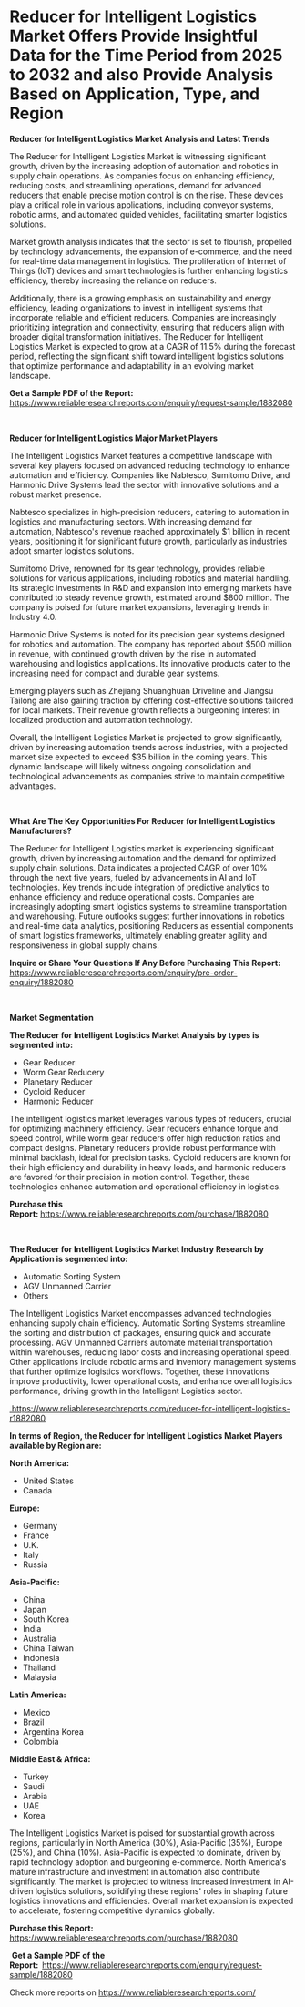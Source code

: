 <p><h1>Reducer for Intelligent Logistics Market Offers Provide Insightful Data for the Time Period from 2025 to 2032 and also Provide Analysis Based on Application, Type, and Region</h1></p><p><strong>Reducer for Intelligent Logistics Market Analysis and Latest Trends</strong></p>
<p><p>The Reducer for Intelligent Logistics Market is witnessing significant growth, driven by the increasing adoption of automation and robotics in supply chain operations. As companies focus on enhancing efficiency, reducing costs, and streamlining operations, demand for advanced reducers that enable precise motion control is on the rise. These devices play a critical role in various applications, including conveyor systems, robotic arms, and automated guided vehicles, facilitating smarter logistics solutions.</p><p>Market growth analysis indicates that the sector is set to flourish, propelled by technology advancements, the expansion of e-commerce, and the need for real-time data management in logistics. The proliferation of Internet of Things (IoT) devices and smart technologies is further enhancing logistics efficiency, thereby increasing the reliance on reducers.</p><p>Additionally, there is a growing emphasis on sustainability and energy efficiency, leading organizations to invest in intelligent systems that incorporate reliable and efficient reducers. Companies are increasingly prioritizing integration and connectivity, ensuring that reducers align with broader digital transformation initiatives. The Reducer for Intelligent Logistics Market is expected to grow at a CAGR of 11.5% during the forecast period, reflecting the significant shift toward intelligent logistics solutions that optimize performance and adaptability in an evolving market landscape.</p></p>
<p><strong>Get a Sample PDF of the Report:&nbsp;</strong> <a href="https://www.reliableresearchreports.com/enquiry/request-sample/1882080?utm_campaign=2298&utm_medium=2&utm_source=Github&utm_content=ia&utm_term=01032025&utm_id=reducer-for-intelligent-logistics">https://www.reliableresearchreports.com/enquiry/request-sample/1882080</a></p>
<p>&nbsp;</p>
<p><strong>Reducer for Intelligent Logistics Major Market Players</strong></p>
<p><p>The Intelligent Logistics Market features a competitive landscape with several key players focused on advanced reducing technology to enhance automation and efficiency. Companies like Nabtesco, Sumitomo Drive, and Harmonic Drive Systems lead the sector with innovative solutions and a robust market presence.</p><p>Nabtesco specializes in high-precision reducers, catering to automation in logistics and manufacturing sectors. With increasing demand for automation, Nabtesco's revenue reached approximately $1 billion in recent years, positioning it for significant future growth, particularly as industries adopt smarter logistics solutions.</p><p>Sumitomo Drive, renowned for its gear technology, provides reliable solutions for various applications, including robotics and material handling. Its strategic investments in R&D and expansion into emerging markets have contributed to steady revenue growth, estimated around $800 million. The company is poised for future market expansions, leveraging trends in Industry 4.0.</p><p>Harmonic Drive Systems is noted for its precision gear systems designed for robotics and automation. The company has reported about $500 million in revenue, with continued growth driven by the rise in automated warehousing and logistics applications. Its innovative products cater to the increasing need for compact and durable gear systems.</p><p>Emerging players such as Zhejiang Shuanghuan Driveline and Jiangsu Tailong are also gaining traction by offering cost-effective solutions tailored for local markets. Their revenue growth reflects a burgeoning interest in localized production and automation technology.</p><p>Overall, the Intelligent Logistics Market is projected to grow significantly, driven by increasing automation trends across industries, with a projected market size expected to exceed $35 billion in the coming years. This dynamic landscape will likely witness ongoing consolidation and technological advancements as companies strive to maintain competitive advantages.</p></p>
<p>&nbsp;</p>
<p><strong>What Are The Key Opportunities For Reducer for Intelligent Logistics Manufacturers?</strong></p>
<p><p>The Reducer for Intelligent Logistics market is experiencing significant growth, driven by increasing automation and the demand for optimized supply chain solutions. Data indicates a projected CAGR of over 10% through the next five years, fueled by advancements in AI and IoT technologies. Key trends include integration of predictive analytics to enhance efficiency and reduce operational costs. Companies are increasingly adopting smart logistics systems to streamline transportation and warehousing. Future outlooks suggest further innovations in robotics and real-time data analytics, positioning Reducers as essential components of smart logistics frameworks, ultimately enabling greater agility and responsiveness in global supply chains.</p></p>
<p><strong>Inquire or Share Your Questions If Any Before Purchasing This Report:</strong> <a href="https://www.reliableresearchreports.com/enquiry/pre-order-enquiry/1882080?utm_campaign=2298&utm_medium=2&utm_source=Github&utm_content=ia&utm_term=01032025&utm_id=reducer-for-intelligent-logistics">https://www.reliableresearchreports.com/enquiry/pre-order-enquiry/1882080</a></p>
<p>&nbsp;</p>
<p><strong>Market Segmentation</strong></p>
<p><strong>The Reducer for Intelligent Logistics Market Analysis by types is segmented into:</strong></p>
<p><ul><li>Gear Reducer</li><li>Worm Gear Reducery</li><li>Planetary Reducer</li><li>Cycloid Reducer</li><li>Harmonic Reducer</li></ul></p>
<p><p>The intelligent logistics market leverages various types of reducers, crucial for optimizing machinery efficiency. Gear reducers enhance torque and speed control, while worm gear reducers offer high reduction ratios and compact designs. Planetary reducers provide robust performance with minimal backlash, ideal for precision tasks. Cycloid reducers are known for their high efficiency and durability in heavy loads, and harmonic reducers are favored for their precision in motion control. Together, these technologies enhance automation and operational efficiency in logistics.</p></p>
<p><strong>Purchase this Report:&nbsp;</strong><a href="https://www.reliableresearchreports.com/purchase/1882080?utm_campaign=2298&utm_medium=2&utm_source=Github&utm_content=ia&utm_term=01032025&utm_id=reducer-for-intelligent-logistics">https://www.reliableresearchreports.com/purchase/1882080</a></p>
<p>&nbsp;</p>
<p><strong>The Reducer for Intelligent Logistics Market Industry Research by Application is segmented into:</strong></p>
<p><ul><li>Automatic Sorting System</li><li>AGV Unmanned Carrier</li><li>Others</li></ul></p>
<p><p>The Intelligent Logistics Market encompasses advanced technologies enhancing supply chain efficiency. Automatic Sorting Systems streamline the sorting and distribution of packages, ensuring quick and accurate processing. AGV Unmanned Carriers automate material transportation within warehouses, reducing labor costs and increasing operational speed. Other applications include robotic arms and inventory management systems that further optimize logistics workflows. Together, these innovations improve productivity, lower operational costs, and enhance overall logistics performance, driving growth in the Intelligent Logistics sector.</p></p>
<p><a href="https://www.reliableresearchreports.com/reducer-for-intelligent-logistics-r1882080?utm_campaign=2298&utm_medium=2&utm_source=Github&utm_content=ia&utm_term=01032025&utm_id=reducer-for-intelligent-logistics">&nbsp;https://www.reliableresearchreports.com/reducer-for-intelligent-logistics-r1882080</a></p>
<p><strong>In terms of Region, the Reducer for Intelligent Logistics Market Players available by Region are:</strong></p>
<p>
    <p> <strong> North America: </strong>
        <ul>
            <li>United States</li>
            <li>Canada</li>
        </ul>
        </p> 
    <p> <strong> Europe: </strong>
        <ul>
            <li>Germany</li>
            <li>France</li>
            <li>U.K.</li>
            <li>Italy</li>
            <li>Russia</li>
        </ul>
        </p> 
    <p> <strong> Asia-Pacific: </strong>
        <ul>
            <li>China</li>
            <li>Japan</li>
            <li>South Korea</li>
            <li>India</li>
            <li>Australia</li>
            <li>China Taiwan</li>
            <li>Indonesia</li>
            <li>Thailand</li>
            <li>Malaysia</li>
        </ul>
        </p> 
    <p> <strong> Latin America: </strong>
        <ul>
            <li>Mexico</li>
            <li>Brazil</li>
            <li>Argentina Korea</li>
            <li>Colombia</li>
        </ul>
        </p> 
    <p> <strong> Middle East & Africa: </strong>
        <ul>
            <li>Turkey</li>
            <li>Saudi</li>
            <li>Arabia</li>
            <li>UAE</li>
            <li>Korea</li>
        </ul>
    </p>
    </p>
<p><p>The Intelligent Logistics Market is poised for substantial growth across regions, particularly in North America (30%), Asia-Pacific (35%), Europe (25%), and China (10%). Asia-Pacific is expected to dominate, driven by rapid technology adoption and burgeoning e-commerce. North America's mature infrastructure and investment in automation also contribute significantly. The market is projected to witness increased investment in AI-driven logistics solutions, solidifying these regions' roles in shaping future logistics innovations and efficiencies. Overall market expansion is expected to accelerate, fostering competitive dynamics globally.</p></p>
<p><strong>Purchase this Report: </strong><a href="https://www.reliableresearchreports.com/purchase/1882080?utm_campaign=2298&utm_medium=2&utm_source=Github&utm_content=ia&utm_term=01032025&utm_id=reducer-for-intelligent-logistics">https://www.reliableresearchreports.com/purchase/1882080</a></p>
<p>&nbsp;<strong>Get a Sample PDF of the Report:&nbsp;&nbsp;</strong><a href="https://www.reliableresearchreports.com/enquiry/request-sample/1882080?utm_campaign=2298&utm_medium=2&utm_source=Github&utm_content=ia&utm_term=01032025&utm_id=reducer-for-intelligent-logistics">https://www.reliableresearchreports.com/enquiry/request-sample/1882080</a></p>
<p><strong></strong></p>
<p>Check more reports on <a href="https://www.reliableresearchreports.com/?utm_campaign=2298&utm_medium=2&utm_source=Github&utm_content=ia&utm_term=01032025&utm_id=reducer-for-intelligent-logistics">https://www.reliableresearchreports.com/</a></p>